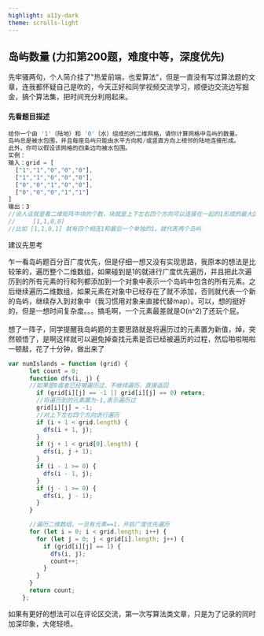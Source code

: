 ```yaml
---
highlight: a11y-dark
theme: scrolls-light
---
```


岛屿数量 (力扣第200题，难度中等，深度优先)
--

先牢骚两句，个人简介挂了"热爱前端，也爱算法"，但是一直没有写过算法题的文章，连我都怀疑自己是吹的，今天正好和同学视频交流学习，顺便边交流边写掘金，搞个算法集，把时间充分利用起来。

#### 先看题目描述
```js
给你一个由 '1'（陆地）和 '0'（水）组成的的二维网格，请你计算网格中岛屿的数量。
岛屿总是被水包围，并且每座岛屿只能由水平方向和/或竖直方向上相邻的陆地连接形成。
此外，你可以假设该网格的四条边均被水包围。
实例：
输入：grid = [
  ["1","1","0","0","0"],
  ["1","1","0","0","0"],
  ["0","0","1","0","0"],
  ["0","0","0","1","1"]
]
输出：3
//说人话就是看二维矩阵中块的个数，块就是上下左右四个方向可以连接在一起的1形成的最大区域。
//     [1,1,0,0]
//比如 [1,1,0,1] 就有四个相连1和最后一个单独的1。就代表两个岛屿
```

建议先思考

乍一看岛屿题百分百广度优先，但是仔细一想又没有实现思路，我原本的想法是比较笨的，遍历整个二维数组，如果碰到是1的就进行广度优先遍历，并且把此次遍历到的所有元素的行和列都添加到一个对象中表示一个岛屿中包含的所有元素。之后继续遍历二维数组，如果元素在对象中已经存在了就不添加，否则就代表一个新的岛屿，继续存入到对象中（我习惯用对象来直接代替map）。可以，想的挺好的，但是一想时间复杂度。。。搞毛啊，一个元素最差就是O(n^2)了还玩个屁。<br/>\
想了一阵子，同学提醒我岛屿题的主要思路就是将遍历过的元素置为新值，焯，突然顿悟了，是啊这样就可以避免掉查找元素是否已经被遍历的过程，然后啪啦啪啦一顿敲，花了十分钟，做出来了

```js
var numIslands = function (grid) {
      let count = 0;
      function dfs(i, j) {
      //如果是0或者已经被遍历过，不继续遍历，直接返回
        if (grid[i][j] == -1 || grid[i][j] == 0) return;
        //将遍历到的元素置为-1,表示遍历过
        grid[i][j] = -1;
        //对上下左右四个方向进行遍历
        if (i + 1 < grid.length) {
          dfs(i + 1, j);
        }
        if (j + 1 < grid[0].length) {
          dfs(i, j + 1);
        }
        if (i - 1 >= 0) {
          dfs(i - 1, j);
        }
        if (j - 1 >= 0) {
          dfs(i, j - 1);
        }
      }

      //遍历二维数组，一旦有元素==1，开启广度优先遍历
      for (let i = 0; i < grid.length; i++) {
        for (let j = 0; j < grid[i].length; j++) {
          if (grid[i][j] == 1) {
            dfs(i, j);
            count++;
          }
        }
      }
      return count;
    };
```
如果有更好的想法可以在评论区交流，第一次写算法类文章，只是为了记录的同时加深印象，大佬轻喷。
